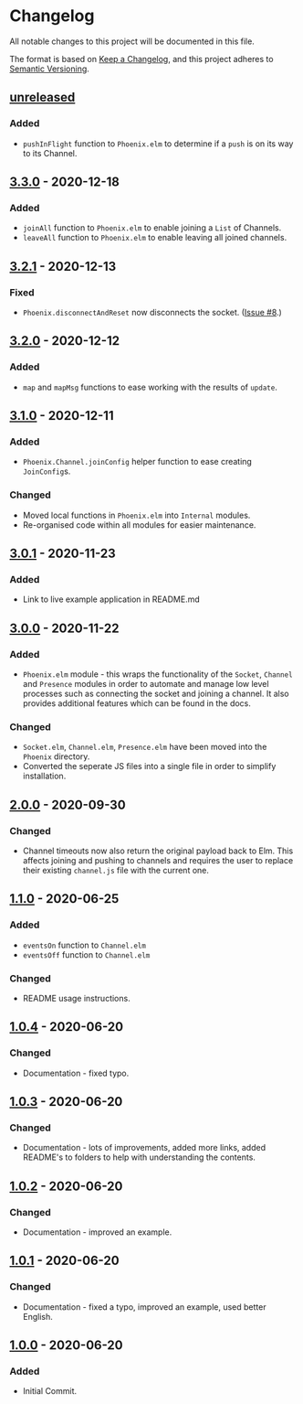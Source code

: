 # Changelog

All notable changes to this project will be documented in this file.

The format is based on [Keep a Changelog](https://keepachangelog.com/en/1.0.0/), and this project adheres to [Semantic Versioning](https://semver.org/spec/v2.0.0.html).

## [unreleased]

### Added

- `pushInFlight` function to `Phoenix.elm` to determine if a `push` is on its way to its Channel.

## [3.3.0] - 2020-12-18

### Added

- `joinAll` function to `Phoenix.elm` to enable joining a `List` of Channels.
- `leaveAll` function to `Phoenix.elm` to enable leaving all joined channels.

## [3.2.1] - 2020-12-13

### Fixed

- `Phoenix.disconnectAndReset` now disconnects the socket. ([Issue #8](https://github.com/phollyer/elm-phoenix-websocket/issues/8).)

## [3.2.0] - 2020-12-12

### Added

- `map` and `mapMsg` functions to ease working with the results of `update`.

## [3.1.0] - 2020-12-11

### Added

- `Phoenix.Channel.joinConfig` helper function to ease creating `JoinConfig`s.

### Changed

- Moved local functions in `Phoenix.elm` into `Internal` modules.
- Re-organised code within all modules for easier maintenance.

## [3.0.1] - 2020-11-23

### Added

- Link to live example application in README.md

## [3.0.0] - 2020-11-22

### Added

- `Phoenix.elm` module - this wraps the functionality of the `Socket`, `Channel` and `Presence` modules in order to automate and manage low level processes such as connecting the socket and joining a channel. It also provides additional features which can be found in the docs.

### Changed

- `Socket.elm`, `Channel.elm`, `Presence.elm` have been moved into the `Phoenix` directory.
- Converted the seperate JS files into a single file in order to simplify installation.

## [2.0.0] - 2020-09-30

### Changed

- Channel timeouts now also return the original payload back to Elm. This affects joining and pushing to channels and requires the user to replace their existing `channel.js` file with the current one.

## [1.1.0] - 2020-06-25

### Added

- `eventsOn` function to `Channel.elm`
- `eventsOff` function to `Channel.elm`

### Changed

- README usage instructions.

## [1.0.4] - 2020-06-20

### Changed

- Documentation - fixed typo.

## [1.0.3] - 2020-06-20

### Changed

- Documentation - lots of improvements, added more links, added README's to folders to help with understanding the contents.

## [1.0.2] - 2020-06-20

### Changed

- Documentation - improved an example.

## [1.0.1] - 2020-06-20

### Changed

- Documentation - fixed a typo, improved an example, used better English.

## [1.0.0] - 2020-06-20

### Added

- Initial Commit.

[unreleased]: https://github.com/phollyer/elm-phoenix-websocket/compare/3.3.0...HEAD
[3.3.0]: https://github.com/phollyer/elm-phoenix-websocket/compare/3.2.1...3.3.0
[3.2.1]: https://github.com/phollyer/elm-phoenix-websocket/compare/3.2.0...3.2.1
[3.2.0]: https://github.com/phollyer/elm-phoenix-websocket/compare/3.1.0...3.2.0
[3.1.0]: https://github.com/phollyer/elm-phoenix-websocket/compare/3.0.1...3.1.0
[3.0.1]: https://github.com/phollyer/elm-phoenix-websocket/compare/3.0.0...3.0.1
[3.0.0]: https://github.com/phollyer/elm-phoenix-websocket/compare/2.0.0...3.0.0
[2.0.0]: https://github.com/phollyer/elm-phoenix-websocket/compare/1.1.0...2.0.0
[1.1.0]: https://github.com/phollyer/elm-phoenix-websocket/compare/1.0.4...1.1.0
[1.0.4]: https://github.com/phollyer/elm-phoenix-websocket/compare/1.0.3...1.0.4
[1.0.3]: https://github.com/phollyer/elm-phoenix-websocket/compare/1.0.2...1.0.3
[1.0.2]: https://github.com/phollyer/elm-phoenix-websocket/compare/1.0.1...1.0.2
[1.0.1]: https://github.com/phollyer/elm-phoenix-websocket/compare/1.0.0...1.0.1
[1.0.0]: https://github.com/phollyer/elm-phoenix-websocket/releases/tag/1.0.0
